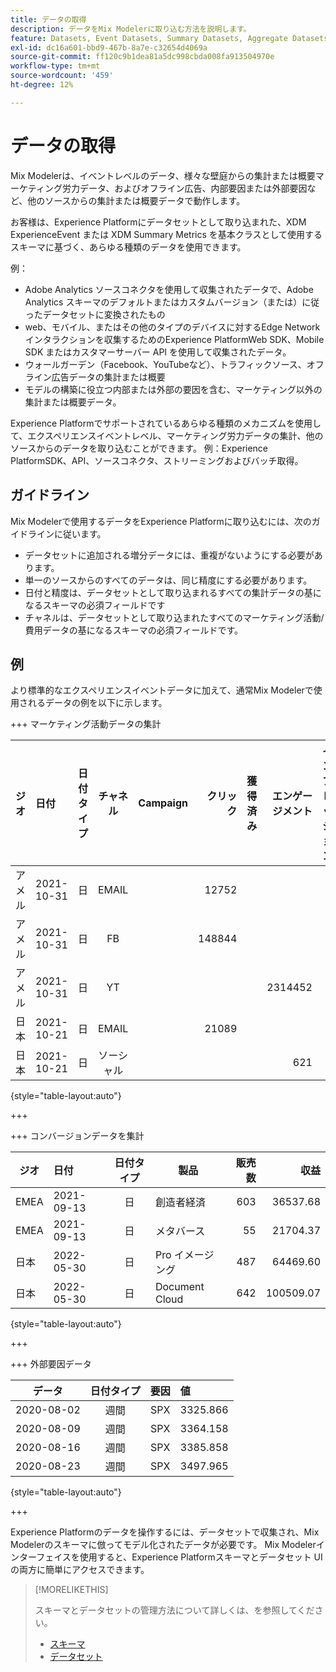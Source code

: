 ```yaml
---
title: データの取得
description: データをMix Modelerに取り込む方法を説明します。
feature: Datasets, Event Datasets, Summary Datasets, Aggregate Datasets
exl-id: dc16a601-bbd9-467b-8a7e-c32654d4069a
source-git-commit: ff120c9b1dea81a5dc998cbda008fa913504970e
workflow-type: tm+mt
source-wordcount: '459'
ht-degree: 12%

---
```


# データの取得

Mix Modelerは、イベントレベルのデータ、様々な壁庭からの集計または概要マーケティング労力データ、およびオフライン広告、内部要因または外部要因など、他のソースからの集計または概要データで動作します。

お客様は、Experience Platformにデータセットとして取り込まれた、XDM ExperienceEvent または XDM Summary Metrics を基本クラスとして使用するスキーマに基づく、あらゆる種類のデータを使用できます。

例：

* Adobe Analytics ソースコネクタを使用して収集されたデータで、Adobe Analytics スキーマのデフォルトまたはカスタムバージョン（または）に従ったデータセットに変換されたもの
* web、モバイル、またはその他のタイプのデバイスに対するEdge Networkインタラクションを収集するためのExperience PlatformWeb SDK、Mobile SDK またはカスタマーサーバー API を使用して収集されたデータ。
* ウォールガーデン（Facebook、YouTubeなど）、トラフィックソース、オフライン広告データの集計または概要
* モデルの構築に役立つ内部または外部の要因を含む、マーケティング以外の集計または概要データ。

Experience Platformでサポートされているあらゆる種類のメカニズムを使用して、エクスペリエンスイベントレベル、マーケティング労力データの集計、他のソースからのデータを取り込むことができます。 例：Experience PlatformSDK、API、ソースコネクタ、ストリーミングおよびバッチ取得。


## ガイドライン

Mix Modelerで使用するデータをExperience Platformに取り込むには、次のガイドラインに従います。

* データセットに追加される増分データには、重複がないようにする必要があります。
* 単一のソースからのすべてのデータは、同じ精度にする必要があります。
* 日付と精度は、データセットとして取り込まれるすべての集計データの基になるスキーマの必須フィールドです
* チャネルは、データセットとして取り込まれたすべてのマーケティング活動/費用データの基になるスキーマの必須フィールドです。


## 例

より標準的なエクスペリエンスイベントデータに加えて、通常Mix Modelerで使用されるデータの例を以下に示します。

+++ マーケティング活動データの集計

| ジオ | 日付 | 日付タイプ | チャネル | Campaign | クリック | 獲得済み | エンゲージメント | インプレッション | Open | 所有 | 送信済み |
|---|:--|---|:---:|---|--:|---|--:|---|---|---|--:|
| アメル | 2021-10-31 | 日 | EMAIL | | 12752 | | | | | | 1132945 |
| アメル | 2021-10-31 | 日 | FB | | 148844 | | | | | | |
| アメル | 2021-10-31 | 日 | YT | | | | 2314452 | | | | |
| 日本 | 2021-10-21 | 日 | EMAIL | | 21089 | | | | | | 3283626 |
| 日本 | 2021-10-21 | 日 | ソーシャル | | | | 621 | | | | |

{style="table-layout:auto"}

+++

+++ コンバージョンデータを集計

| ジオ | 日付 | 日付タイプ | 製品 | 販売数 | 収益 |
|---|:---|:---:|---|--:|--:|
| EMEA | 2021-09-13 | 日 | 創造者経済 | 603 | 36537.68 |
| EMEA | 2021-09-13 | 日 | メタバース | 55 | 21704.37 |
| 日本 | 2022-05-30 | 日 | Pro イメージング | 487 | 64469.60 |
| 日本 | 2022-05-30 | 日 | Document Cloud | 642 | 100509.07 |

{style="table-layout:auto"}

+++

+++ 外部要因データ

| データ | 日付タイプ | 要因 | 値 |
|---|:---:|:---:|:---|
| 2020-08-02 | 週間 | SPX | 3325.866 |
| 2020-08-09 | 週間 | SPX | 3364.158 |
| 2020-08-16 | 週間 | SPX | 3385.858 |
| 2020-08-23 | 週間 | SPX | 3497.965 |

{style="table-layout:auto"}

+++

Experience Platformのデータを操作するには、データセットで収集され、Mix Modelerのスキーマに倣ってモデル化されたデータが必要です。 Mix Modelerインターフェイスを使用すると、Experience Platformスキーマとデータセット UI の両方に簡単にアクセスできます。


>[!MORELIKETHIS]
>
>スキーマとデータセットの管理方法について詳しくは、を参照してください。
>
>* [スキーマ](schemas.md)
>* [データセット](datasets.md)
